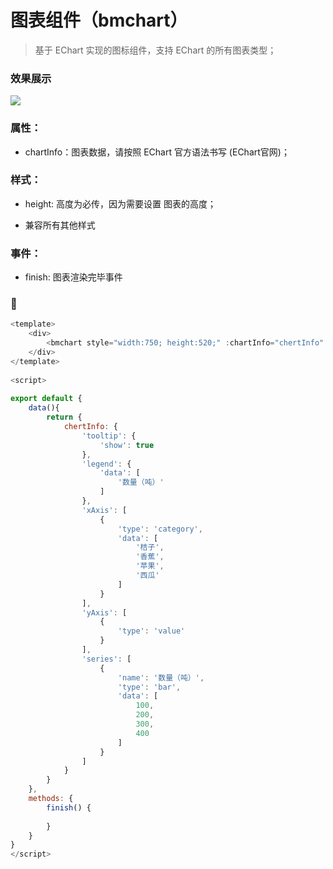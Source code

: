 # 图表组件（bmchart）

> 基于 EChart 实现的图标组件，支持 EChart 的所有图表类型；

### 效果展示

![](https://img.benmu-health.com/gitbook/Echart.gif)

### 属性：

* chartInfo：图表数据，请按照 EChart 官方语法书写 \(EChart官网\)；

### 样式：

* height: 高度为必传，因为需要设置 图表的高度；

* 兼容所有其他样式

### 事件：

* finish: 图表渲染完毕事件

### 🌰

```js
<template>
    <div>  
        <bmchart style="width:750; height:520;" :chartInfo="chertInfo" @finish='finish'></bmchart>
    </div>
</template>
 
<script>
 
export default {
    data(){
        return {
            chertInfo: {
                'tooltip': {
                    'show': true
                },
                'legend': {
                    'data': [
                        '数量（吨）'
                    ]
                },
                'xAxis': [
                    {
                        'type': 'category',
                        'data': [
                            '桔子',
                            '香蕉',
                            '苹果',
                            '西瓜'
                        ]
                    }
                ],
                'yAxis': [
                    {
                        'type': 'value'
                    }
                ],
                'series': [
                    {
                        'name': '数量（吨）',
                        'type': 'bar',
                        'data': [
                            100,
                            200,
                            300,
                            400
                        ]
                    }
                ]
            }
        }
    },
    methods: {
        finish() {
             
        }
    }
}
</script>
```



